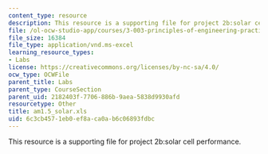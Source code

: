 ```yaml
---
content_type: resource
description: This resource is a supporting file for project 2b:solar cell performance.
file: /ol-ocw-studio-app/courses/3-003-principles-of-engineering-practice-spring-2010/6c3cb4571eb0ef8aca0ab6c06893fdbc_am1.5_solar.xls
file_size: 16384
file_type: application/vnd.ms-excel
learning_resource_types:
- Labs
license: https://creativecommons.org/licenses/by-nc-sa/4.0/
ocw_type: OCWFile
parent_title: Labs
parent_type: CourseSection
parent_uid: 2182403f-7706-886b-9aea-5838d9930afd
resourcetype: Other
title: am1.5_solar.xls
uid: 6c3cb457-1eb0-ef8a-ca0a-b6c06893fdbc
---
```

This resource is a supporting file for project 2b:solar cell performance.